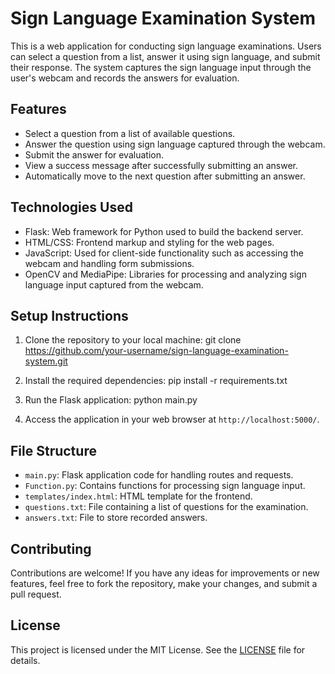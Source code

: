 # Sign Language Examination System

This is a web application for conducting sign language examinations. Users can select a question from a list, answer it using sign language, and submit their response. The system captures the sign language input through the user's webcam and records the answers for evaluation.

## Features

- Select a question from a list of available questions.
- Answer the question using sign language captured through the webcam.
- Submit the answer for evaluation.
- View a success message after successfully submitting an answer.
- Automatically move to the next question after submitting an answer.

## Technologies Used

- Flask: Web framework for Python used to build the backend server.
- HTML/CSS: Frontend markup and styling for the web pages.
- JavaScript: Used for client-side functionality such as accessing the webcam and handling form submissions.
- OpenCV and MediaPipe: Libraries for processing and analyzing sign language input captured from the webcam.

## Setup Instructions

1. Clone the repository to your local machine:
git clone https://github.com/your-username/sign-language-examination-system.git

2. Install the required dependencies:
pip install -r requirements.txt

3. Run the Flask application:
python main.py

4. Access the application in your web browser at `http://localhost:5000/`.

## File Structure

- `main.py`: Flask application code for handling routes and requests.
- `Function.py`: Contains functions for processing sign language input.
- `templates/index.html`: HTML template for the frontend.
- `questions.txt`: File containing a list of questions for the examination.
- `answers.txt`: File to store recorded answers.

## Contributing

Contributions are welcome! If you have any ideas for improvements or new features, feel free to fork the repository, make your changes, and submit a pull request.

## License

This project is licensed under the MIT License. See the [LICENSE](LICENSE) file for details.
